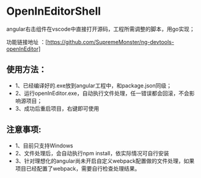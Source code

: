 # OpenInEditorShell
angular右击组件在vscode中直接打开源码，工程所需调整的脚本，用go实现；



功能链接地址 ：[https://github.com/SupremeMonster/ng-devtools-openInEditor]

## 使用方法：
- 1、已经编译好的.exe放到angular工程中，和package.json同级；
- 2、运行openInEditor.exe，自动执行文件处理，任一错误都会回滚，不会影响源项目；
- 3、成功后重启项目，右键即可使用

## 注意事项:
- 1、目前只支持Windows
- 2、文件处理后，会自动执行npm install，依实际情况可自行安装
- 3、针对理想化的angular尚未开启自定义webpack配置做的文件处理，如果项目已经配置了webpack，需要自行检查处理结果。

